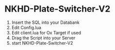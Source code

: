 # NKHD-Plate-Switcher-V2

1. Insert the SQL into your Databank
2. Edit Config.lua
3. Edit client.lua for Ox Target if used
4. Drag the Script into your Server
5. start NKHD-Plate-Switcher-V2
